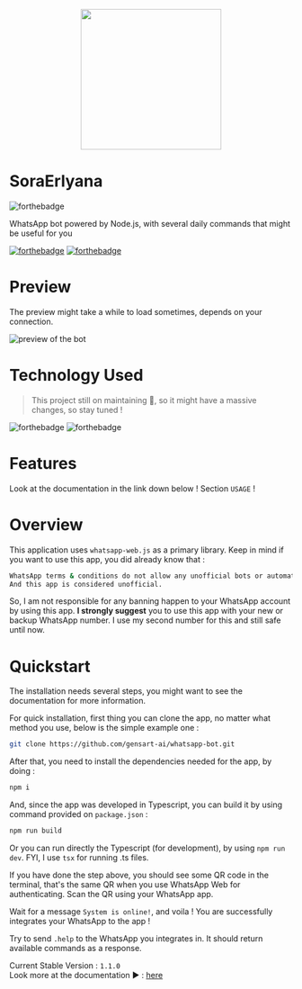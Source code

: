 <p align="center">
    <img width="250" height="250" src="https://i.ibb.co/7y1v1q4/hour.png">
</p>

# SoraErlyana

![forthebadge](https://img.shields.io/github/last-commit/gensart-ai/whatsapp-bot/main?display_timestamp=author&style=for-the-badge&logo=github&link=https%3A%2F%2Fgithub.com%2Fgensart-ai%2Fwhatsapp-bot)

WhatsApp bot powered by Node.js, with several daily commands that might be useful for you

[![forthebadge](https://forthebadge.com/images/badges/powered-by-electricity.png)](https://web.pln.co.id/tentang-kami/profil-perusahaan)
[![forthebadge](http://forthebadge.com/images/badges/built-with-love.svg)](http://forthebadge.com)

# Preview

The preview might take a while to load sometimes, depends on your connection.

![preview of the bot](https://i.ibb.co/BKDnYQD/whatsapp-bot-preview.gif)

# Technology Used <!-- {docsify-ignore} -->

> This project still on maintaining 🚧, so it might have a massive changes, so stay tuned !

![forthebadge](https://img.shields.io/badge/Node.js-100000?style=for-the-badge&logo=node.js&logoColor=white&labelColor=60AA50&color=447C42)
![forthebadge](https://img.shields.io/badge/Typescript-100000?style=for-the-badge&logo=typescript&logoColor=white&labelColor=5094DD&color=5094DD)

# Features

Look at the documentation in the link down below ! Section `USAGE` !

# Overview

This application uses `whatsapp-web.js` as a primary library. Keep in mind if you want to use this app, you did already know that :

```bash
WhatsApp terms & conditions do not allow any unofficial bots or automation on its services.
And this app is considered unofficial.
```

So, I am not responsible for any banning happen to your WhatsApp account by using this app. **I strongly suggest** you to use this app with your new or backup WhatsApp number. I use my second number for this and still safe until now.

# Quickstart

The installation needs several steps, you might want to see the documentation for more information.

For quick installation, first thing you can clone the app, no matter what method you use, below is the simple example one :

```bash
git clone https://github.com/gensart-ai/whatsapp-bot.git
```

After that, you need to install the dependencies needed for the app, by doing :

```bash
npm i
```

And, since the app was developed in Typescript, you can build it by using command provided on `package.json` :

```bash
npm run build
```

Or you can run directly the Typescript (for development), by using `npm run dev`. FYI, I use `tsx` for running .ts files.

If you have done the step above, you should see some QR code in the terminal, that's the same QR when you use WhatsApp Web for authenticating. Scan the QR using your WhatsApp app.

Wait for a message `System is online!`, and voila ! You are successfully integrates your WhatsApp to the app !

Try to send `.help` to the WhatsApp you integrates in. It should return available commands as a response.

Current Stable Version : `1.1.0`  
Look more at the documentation ▶ : [here](https://gensart-ai.github.io/whatsapp-bot)
